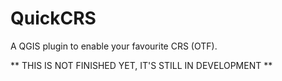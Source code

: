 # QuickCRS

A QGIS plugin to enable your favourite CRS (OTF).

** THIS IS NOT FINISHED YET, IT'S STILL IN DEVELOPMENT **

